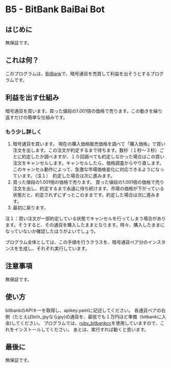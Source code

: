 # B5 - BitBank BaiBai Bot

## はじめに
無保証です。

## これは何？
このプログラムは、[BitBank](https://bitbank.cc/)で、暗号通貨を売買して利益を出そうとするプログラムです。

## 利益を出す仕組み
暗号通貨を買います。買った値段の1.001倍の価格で売ります。この動きを繰り返すだけの簡単な仕組みです。

### もう少し詳しく
 1. 暗号通貨を買います。
 現在の購入価格販売価格を調べて「購入価格」で買い注文を出します。この注文が約定するまで待ちます。数秒（１秒〜３秒）ごとに約定したか調べますが、１０回調べても約定しなかった場合はこの買い注文をキャンセルします。キャンセルしたら、価格調査からやり直します。このキャンセル動作によって、急激な市場価格変化に対応できるようになっています。（注１）　約定した場合は次に進みます。
 2. 買った値段の1.001倍の価格で売ります。
 買った値段の1.001倍の価格で売り注文を出し、約定するまで永遠に待ち続けます。市場の価格が下がっている状態だと、約定されずにずっとこのままです。約定した場合は次に進みます。
 3. 最初に戻ります。

注１：買い注文が一部約定している状態でキャンセルを行ってしまう場合があります。そうすると、その通貨を購入したままとなります。時々、購入したままになっていないか確認したほうがよいでしょう。

プログラム全体としては、この手順を行うクラスを、暗号通貨ペア分のインスタンスを生成し、それぞれ実行しています。

## 注意事項
無保証です。

## 使い方
bitbankのAPIキーを取得し、apikey.yamlに記述してください。
各通貨ペアの右側（たとえばbch_jpyならjpy)の通貨を、最低でも１万円ほど準備（bitbankに入金)してください。
プログラムでは、[ruby_bitbankcc](https://github.com/bitbankinc/ruby_bitbankcc)を使用していますので、これをインストールしてください。
あとは、実行すれば動くと思います。

## 最後に
無保証です。
